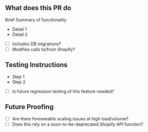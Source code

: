 ## What does this PR do

Brief Summary of functionality
 - Detail 1
 - Detail 2

 - [ ] Includes DB migrations?
 - [ ] Modifies calls to/from Shopify?

## Testing Instructions

 - Step 1
 - Step 2 
 
 - [ ] Is future regression testing of this feature needed?

## Future Proofing

 - [ ] Are there foreseeable scaling issues at high load/volume?
 - [ ] Does this rely on a soon-to-be-deprecated Shopify API function?
